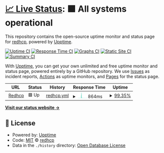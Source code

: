 # [📈 Live Status](https://redhcp.github.io/status-page): <!--live status--> **🟩 All systems operational**

This repository contains the open-source uptime monitor and status page for [redhcp](https://redhcp.github.io/status-page), powered by [Upptime](https://github.com/upptime/upptime).

[![Uptime CI](https://github.com/redhcp/status-page/workflows/Uptime%20CI/badge.svg)](https://github.com/redhcp/status-page/actions?query=workflow%3A%22Uptime+CI%22)
[![Response Time CI](https://github.com/redhcp/status-page/workflows/Response%20Time%20CI/badge.svg)](https://github.com/redhcp/status-page/actions?query=workflow%3A%22Response+Time+CI%22)
[![Graphs CI](https://github.com/redhcp/status-page/workflows/Graphs%20CI/badge.svg)](https://github.com/redhcp/status-page/actions?query=workflow%3A%22Graphs+CI%22)
[![Static Site CI](https://github.com/redhcp/status-page/workflows/Static%20Site%20CI/badge.svg)](https://github.com/redhcp/status-page/actions?query=workflow%3A%22Static+Site+CI%22)
[![Summary CI](https://github.com/redhcp/status-page/workflows/Summary%20CI/badge.svg)](https://github.com/redhcp/status-page/actions?query=workflow%3A%22Summary+CI%22)

With [Upptime](https://upptime.js.org), you can get your own unlimited and free uptime monitor and status page, powered entirely by a GitHub repository. We use [Issues](https://github.com/redhcp/status-page/issues) as incident reports, [Actions](https://github.com/redhcp/status-page/actions) as uptime monitors, and [Pages](https://redhcp.github.io/status-page) for the status page.

<!--start: status pages-->
<!-- This summary is generated by Upptime (https://github.com/upptime/upptime) -->
<!-- Do not edit this manually, your changes will be overwritten -->
<!-- prettier-ignore -->
| URL | Status | History | Response Time | Uptime |
| --- | ------ | ------- | ------------- | ------ |
| <img alt="" src="https://icons.duckduckgo.com/ip3/null.ico" height="13"> [Redhcp](www.redhcp.work/) | 🟩 Up | [redhcp.yml](https://github.com/redhcp/status-page/commits/HEAD/history/redhcp.yml) | <details><summary><img alt="Response time graph" src="./graphs/redhcp/response-time-week.png" height="20"> 864ms</summary><br><a href="https://redhcp.github.io/status-page/history/redhcp"><img alt="Response time 198" src="https://img.shields.io/endpoint?url=https%3A%2F%2Fraw.githubusercontent.com%2Fredhcp%2Fstatus-page%2FHEAD%2Fapi%2Fredhcp%2Fresponse-time.json"></a><br><a href="https://redhcp.github.io/status-page/history/redhcp"><img alt="24-hour response time 99" src="https://img.shields.io/endpoint?url=https%3A%2F%2Fraw.githubusercontent.com%2Fredhcp%2Fstatus-page%2FHEAD%2Fapi%2Fredhcp%2Fresponse-time-day.json"></a><br><a href="https://redhcp.github.io/status-page/history/redhcp"><img alt="7-day response time 864" src="https://img.shields.io/endpoint?url=https%3A%2F%2Fraw.githubusercontent.com%2Fredhcp%2Fstatus-page%2FHEAD%2Fapi%2Fredhcp%2Fresponse-time-week.json"></a><br><a href="https://redhcp.github.io/status-page/history/redhcp"><img alt="30-day response time 502" src="https://img.shields.io/endpoint?url=https%3A%2F%2Fraw.githubusercontent.com%2Fredhcp%2Fstatus-page%2FHEAD%2Fapi%2Fredhcp%2Fresponse-time-month.json"></a><br><a href="https://redhcp.github.io/status-page/history/redhcp"><img alt="1-year response time 174" src="https://img.shields.io/endpoint?url=https%3A%2F%2Fraw.githubusercontent.com%2Fredhcp%2Fstatus-page%2FHEAD%2Fapi%2Fredhcp%2Fresponse-time-year.json"></a></details> | <details><summary><a href="https://redhcp.github.io/status-page/history/redhcp">99.35%</a></summary><a href="https://redhcp.github.io/status-page/history/redhcp"><img alt="All-time uptime 99.85%" src="https://img.shields.io/endpoint?url=https%3A%2F%2Fraw.githubusercontent.com%2Fredhcp%2Fstatus-page%2FHEAD%2Fapi%2Fredhcp%2Fuptime.json"></a><br><a href="https://redhcp.github.io/status-page/history/redhcp"><img alt="24-hour uptime 98.80%" src="https://img.shields.io/endpoint?url=https%3A%2F%2Fraw.githubusercontent.com%2Fredhcp%2Fstatus-page%2FHEAD%2Fapi%2Fredhcp%2Fuptime-day.json"></a><br><a href="https://redhcp.github.io/status-page/history/redhcp"><img alt="7-day uptime 99.35%" src="https://img.shields.io/endpoint?url=https%3A%2F%2Fraw.githubusercontent.com%2Fredhcp%2Fstatus-page%2FHEAD%2Fapi%2Fredhcp%2Fuptime-week.json"></a><br><a href="https://redhcp.github.io/status-page/history/redhcp"><img alt="30-day uptime 99.74%" src="https://img.shields.io/endpoint?url=https%3A%2F%2Fraw.githubusercontent.com%2Fredhcp%2Fstatus-page%2FHEAD%2Fapi%2Fredhcp%2Fuptime-month.json"></a><br><a href="https://redhcp.github.io/status-page/history/redhcp"><img alt="1-year uptime 99.98%" src="https://img.shields.io/endpoint?url=https%3A%2F%2Fraw.githubusercontent.com%2Fredhcp%2Fstatus-page%2FHEAD%2Fapi%2Fredhcp%2Fuptime-year.json"></a></details>

<!--end: status pages-->

[**Visit our status website →**](https://redhcp.github.io/status-page)

## 📄 License

- Powered by: [Upptime](https://github.com/upptime/upptime)
- Code: [MIT](./LICENSE) © [redhcp](https://redhcp.github.io/status-page)
- Data in the `./history` directory: [Open Database License](https://opendatacommons.org/licenses/odbl/1-0/)
